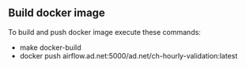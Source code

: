 ## Build docker image
To build and push docker image execute these commands:
* make docker-build
* docker push airflow.ad.net:5000/ad.net/ch-hourly-validation:latest